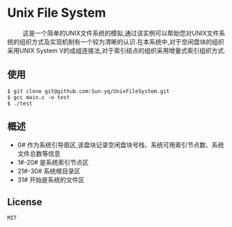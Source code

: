 # Unix File System


   &nbsp;&nbsp;&nbsp;&nbsp;&nbsp;&nbsp;&nbsp;&nbsp;&nbsp;这是一个简单的UNIX文件系统的模拟,通过该实例可以帮助您对UNIX文件系统的组织方式及实现机制有一个较为清晰的认识.在本系统中,对于空闲盘块的组织采用UNIX System V的成组连接法,对于索引结点的组织采用增量式索引组织方式.

## 使用
	$ git clone git@github.com:Sun-yq/UnixFileSystem.git
	$ gcc main.c -o test
	$ ./test

## 概述
* 0# 作为系统引导扇区,该盘块记录空闲盘块号栈、系统可用索引节点数、系统文件总数等信息
* 1#-20# 是系统索引节点区
* 21#-30# 系统根目录区
* 31# 开始是系统的文件区

## License
	MIT

